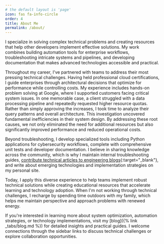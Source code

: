 ```yaml
---
# the default layout is 'page'
icon: fas fa-info-circle
order: 4
title: About Me
permalink: /about/
---
```


I specialize in solving complex technical problems and creating resources that help other developers implement effective solutions. My work combines building automation tools for enterprise workflows, troubleshooting intricate systems and pipelines, and developing documentation that makes advanced technologies accessible and practical.

Throughout my career, I've partnered with teams to address their most pressing technical challenges. Having held professional cloud certifications, I guide enterprises through architectural decisions that optimize for performance while controlling costs. My experience includes hands-on problem solving at Google, where I supported customers facing critical system issues. In one memorable case, a client struggled with a data processing pipeline and repeatedly requested higher resource quotas. Rather than simply approving the increases, I took time to analyze their query patterns and overall architecture. This investigation uncovered fundamental inefficiencies in their system design. By addressing these root causes, we not only eliminated the need for additional resources but also significantly improved performance and reduced operational costs.

Beyond troubleshooting, I develop specialized tools including Python applications for cybersecurity workflows, complete with comprehensive unit tests and developer documentation. I believe in sharing knowledge across the community, which is why I maintain internal troubleshooting guides, [contribute technical articles to engineering blogs](https://engineering.sada.com/ip-restriction-and-vpc-service-controls-56631410eab3){:target="_blank"}, and write about emerging technologies and implementation strategies on my personal site.

Today, I apply this diverse experience to help teams implement robust technical solutions while creating educational resources that accelerate learning and technology adoption. When I'm not working through technical challenges, I recharge by spending time outdoors with my family, which helps me maintain perspective and approach problems with renewed energy.

If you're interested in learning more about system optimization, automation strategies, or technology implementations, visit my [blog]({% link _tabs/blog.md %}) for detailed insights and practical guides. I welcome connections through the sidebar links to discuss technical challenges or explore collaboration opportunities.


